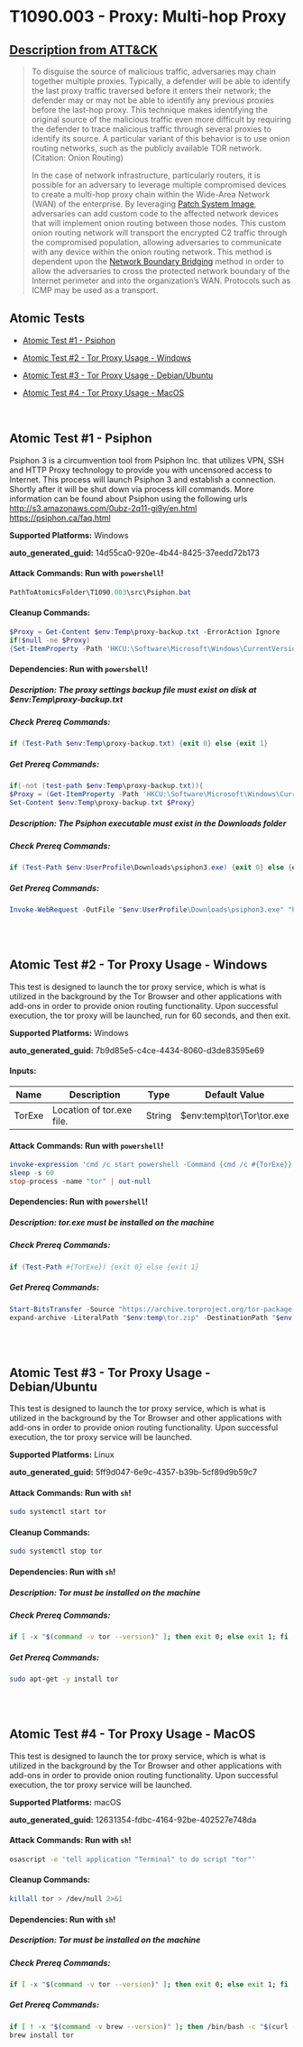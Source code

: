 # T1090.003 - Proxy: Multi-hop Proxy
## [Description from ATT&CK](https://attack.mitre.org/techniques/T1090/003)
<blockquote>To disguise the source of malicious traffic, adversaries may chain together multiple proxies. Typically, a defender will be able to identify the last proxy traffic traversed before it enters their network; the defender may or may not be able to identify any previous proxies before the last-hop proxy. This technique makes identifying the original source of the malicious traffic even more difficult by requiring the defender to trace malicious traffic through several proxies to identify its source. A particular variant of this behavior is to use onion routing networks, such as the publicly available TOR network. (Citation: Onion Routing)

In the case of network infrastructure, particularly routers, it is possible for an adversary to leverage multiple compromised devices to create a multi-hop proxy chain within the Wide-Area Network (WAN) of the enterprise.  By leveraging [Patch System Image](https://attack.mitre.org/techniques/T1601/001), adversaries can add custom code to the affected network devices that will implement onion routing between those nodes.  This custom onion routing network will transport the encrypted C2 traffic through the compromised population, allowing adversaries to communicate with any device within the onion routing network.  This method is dependent upon the [Network Boundary Bridging](https://attack.mitre.org/techniques/T1599) method in order to allow the adversaries to cross the protected network boundary of the Internet perimeter and into the organization’s WAN. Protocols such as ICMP may be used as a transport.</blockquote>

## Atomic Tests

- [Atomic Test #1 - Psiphon](#atomic-test-1---psiphon)

- [Atomic Test #2 - Tor Proxy Usage - Windows](#atomic-test-2---tor-proxy-usage---windows)

- [Atomic Test #3 - Tor Proxy Usage - Debian/Ubuntu](#atomic-test-3---tor-proxy-usage---debianubuntu)

- [Atomic Test #4 - Tor Proxy Usage - MacOS](#atomic-test-4---tor-proxy-usage---macos)


<br/>

## Atomic Test #1 - Psiphon
Psiphon 3 is a circumvention tool from Psiphon Inc. that utilizes VPN, SSH and HTTP Proxy technology to provide you
with uncensored access to Internet.
This process will launch Psiphon 3 and establish a connection. Shortly after it will be shut down via process kill commands.
More information can be found about Psiphon using the following urls
http://s3.amazonaws.com/0ubz-2q11-gi9y/en.html
https://psiphon.ca/faq.html

**Supported Platforms:** Windows


**auto_generated_guid:** 14d55ca0-920e-4b44-8425-37eedd72b173






#### Attack Commands: Run with `powershell`! 


```powershell
PathToAtomicsFolder\T1090.003\src\Psiphon.bat
```

#### Cleanup Commands:
```powershell
$Proxy = Get-Content $env:Temp\proxy-backup.txt -ErrorAction Ignore
if($null -ne $Proxy) 
{Set-ItemProperty -Path 'HKCU:\Software\Microsoft\Windows\CurrentVersion\Internet Settings' -Name "ProxyServer" -Value $Proxy}
```



#### Dependencies:  Run with `powershell`!
##### Description: The proxy settings backup file must exist on disk at $env:Temp\proxy-backup.txt
##### Check Prereq Commands:
```powershell
if (Test-Path $env:Temp\proxy-backup.txt) {exit 0} else {exit 1}
```
##### Get Prereq Commands:
```powershell
if(-not (test-path $env:Temp\proxy-backup.txt)){
$Proxy = (Get-ItemProperty -Path 'HKCU:\Software\Microsoft\Windows\CurrentVersion\Internet Settings' -Name "ProxyServer" -ErrorAction Ignore).ProxyServer
Set-Content $env:Temp\proxy-backup.txt $Proxy}
```
##### Description: The Psiphon executable must exist in the Downloads folder
##### Check Prereq Commands:
```powershell
if (Test-Path $env:UserProfile\Downloads\psiphon3.exe) {exit 0} else {exit 1}
```
##### Get Prereq Commands:
```powershell
Invoke-WebRequest -OutFile "$env:UserProfile\Downloads\psiphon3.exe" "https://s3.amazonaws.com/0ubz-2q11-gi9y/psiphon3.exe"
```




<br/>
<br/>

## Atomic Test #2 - Tor Proxy Usage - Windows
This test is designed to launch the tor proxy service, which is what is utilized in the background by the Tor Browser and other applications with add-ons in order to provide onion routing functionality.
Upon successful execution, the tor proxy will be launched, run for 60 seconds, and then exit.

**Supported Platforms:** Windows


**auto_generated_guid:** 7b9d85e5-c4ce-4434-8060-d3de83595e69





#### Inputs:
| Name | Description | Type | Default Value |
|------|-------------|------|---------------|
| TorExe | Location of tor.exe file. | String | $env:temp&#92;tor&#92;Tor&#92;tor.exe|


#### Attack Commands: Run with `powershell`! 


```powershell
invoke-expression 'cmd /c start powershell -Command {cmd /c #{TorExe}}'
sleep -s 60
stop-process -name "tor" | out-null
```




#### Dependencies:  Run with `powershell`!
##### Description: tor.exe must be installed on the machine
##### Check Prereq Commands:
```powershell
if (Test-Path #{TorExe}) {exit 0} else {exit 1}
```
##### Get Prereq Commands:
```powershell
Start-BitsTransfer -Source "https://archive.torproject.org/tor-package-archive/torbrowser/11.0.6/tor-win32-0.4.6.9.zip" -Destination "$env:temp\tor.zip" -dynamic
expand-archive -LiteralPath "$env:temp\tor.zip" -DestinationPath "$env:temp\tor"
```




<br/>
<br/>

## Atomic Test #3 - Tor Proxy Usage - Debian/Ubuntu
This test is designed to launch the tor proxy service, which is what is utilized in the background by the Tor Browser and other applications with add-ons in order to provide onion routing functionality.
Upon successful execution, the tor proxy service will be launched.

**Supported Platforms:** Linux


**auto_generated_guid:** 5ff9d047-6e9c-4357-b39b-5cf89d9b59c7






#### Attack Commands: Run with `sh`! 


```sh
sudo systemctl start tor
```

#### Cleanup Commands:
```sh
sudo systemctl stop tor
```



#### Dependencies:  Run with `sh`!
##### Description: Tor must be installed on the machine
##### Check Prereq Commands:
```sh
if [ -x "$(command -v tor --version)" ]; then exit 0; else exit 1; fi
```
##### Get Prereq Commands:
```sh
sudo apt-get -y install tor
```




<br/>
<br/>

## Atomic Test #4 - Tor Proxy Usage - MacOS
This test is designed to launch the tor proxy service, which is what is utilized in the background by the Tor Browser and other applications with add-ons in order to provide onion routing functionality.
Upon successful execution, the tor proxy service will be launched.

**Supported Platforms:** macOS


**auto_generated_guid:** 12631354-fdbc-4164-92be-402527e748da






#### Attack Commands: Run with `sh`! 


```sh
osascript -e 'tell application "Terminal" to do script "tor"'
```

#### Cleanup Commands:
```sh
killall tor > /dev/null 2>&1
```



#### Dependencies:  Run with `sh`!
##### Description: Tor must be installed on the machine
##### Check Prereq Commands:
```sh
if [ -x "$(command -v tor --version)" ]; then exit 0; else exit 1; fi
```
##### Get Prereq Commands:
```sh
if [ ! -x "$(command -v brew --version)" ]; then /bin/bash -c "$(curl -fsSL https://raw.githubusercontent.com/Homebrew/install/HEAD/install.sh keystroke return)"; fi
brew install tor
```




<br/>
